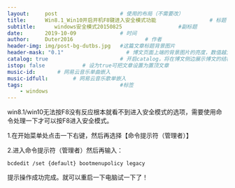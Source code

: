 ```yaml
---
layout:     post   				    # 使用的布局（不需要改）
title:      Win8.1_Win10开启开机F8键进入安全模式功能 				# 标题 
subtitle:      windows安全模式20150825                  #副标题
date:       2019-10-09 				# 时间
author:     Duter2016 						# 作者
header-img: img/post-bg-dutbs.jpg 	#这篇文章标题背景图片
header-mask: "0.1"                    # 博文页面上端的背景图片的亮度，数值越大越黑暗
catalog: true 						# 开启catalog，将在博文侧边展示博文的结构
istop: false            # 设为true可把文章设置为置顶文章
music-id:       # 网易云音乐单曲嵌入
music-idfull:        # 网易云音乐歌单嵌入
tags:								#标签
    - windows
---
```


win8.1/win10无法按F8没有反应根本就看不到进入安全模式的选项，需要使用命令处理一下才可以按F8进入安全模式。

1.在开始菜单处点击一下右键，然后再选择【命令提示符（管理者）】

2.进入命令提示符（管理者）然后再输入：

`bcdedit /set {default} bootmenupolicy legacy`

提示操作成功完成。就可以重启一下电脑试一下了！

